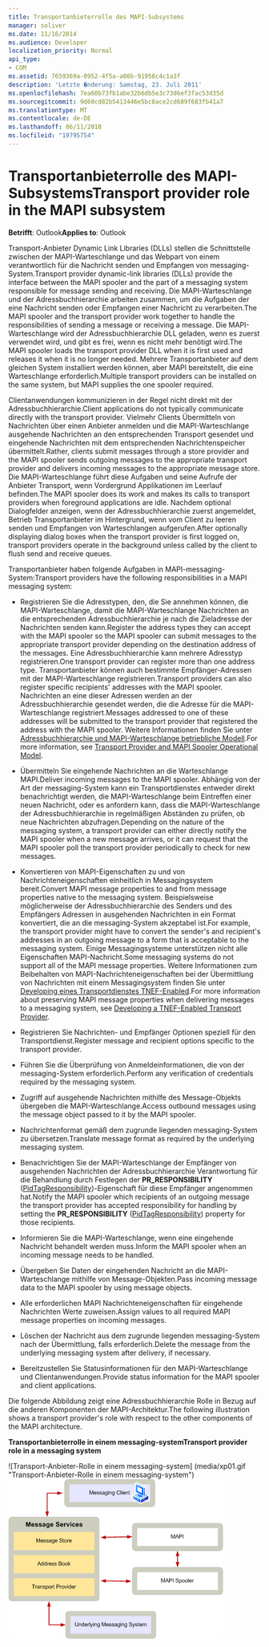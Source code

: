 ```yaml
---
title: Transportanbieterrolle des MAPI-Subsystems
manager: soliver
ms.date: 11/16/2014
ms.audience: Developer
localization_priority: Normal
api_type:
- COM
ms.assetid: 7659369a-0952-4f5a-a86b-91958c4c1a3f
description: 'Letzte �nderung: Samstag, 23. Juli 2011'
ms.openlocfilehash: 7ea60b73fb1abe32b6db5e3c73d6ef3fac53d35d
ms.sourcegitcommit: 9d60cd82b5413446e5bc8ace2cd689f683fb41a7
ms.translationtype: MT
ms.contentlocale: de-DE
ms.lasthandoff: 06/11/2018
ms.locfileid: "19795754"
---
```

# <a name="transport-provider-role-in-the-mapi-subsystem"></a><span data-ttu-id="32cec-103">Transportanbieterrolle des MAPI-Subsystems</span><span class="sxs-lookup"><span data-stu-id="32cec-103">Transport provider role in the MAPI subsystem</span></span>
  
<span data-ttu-id="32cec-104">**Betrifft**: Outlook</span><span class="sxs-lookup"><span data-stu-id="32cec-104">**Applies to**: Outlook</span></span> 
  
<span data-ttu-id="32cec-105">Transport-Anbieter Dynamic Link Libraries (DLLs) stellen die Schnittstelle zwischen der MAPI-Warteschlange und das Webpart von einem verantwortlich für die Nachricht senden und Empfangen von messaging-System.</span><span class="sxs-lookup"><span data-stu-id="32cec-105">Transport provider dynamic-link libraries (DLLs) provide the interface between the MAPI spooler and the part of a messaging system responsible for message sending and receiving.</span></span> <span data-ttu-id="32cec-106">Die MAPI-Warteschlange und der Adressbuchhierarchie arbeiten zusammen, um die Aufgaben der eine Nachricht senden oder Empfangen einer Nachricht zu verarbeiten.</span><span class="sxs-lookup"><span data-stu-id="32cec-106">The MAPI spooler and the transport provider work together to handle the responsibilities of sending a message or receiving a message.</span></span> <span data-ttu-id="32cec-107">Die MAPI-Warteschlange wird der Adressbuchhierarchie DLL geladen, wenn es zuerst verwendet wird, und gibt es frei, wenn es nicht mehr benötigt wird.</span><span class="sxs-lookup"><span data-stu-id="32cec-107">The MAPI spooler loads the transport provider DLL when it is first used and releases it when it is no longer needed.</span></span> <span data-ttu-id="32cec-108">Mehrere Transportanbieter auf dem gleichen System installiert werden können, aber MAPI bereitstellt, die eine Warteschlange erforderlich.</span><span class="sxs-lookup"><span data-stu-id="32cec-108">Multiple transport providers can be installed on the same system, but MAPI supplies the one spooler required.</span></span>
  
<span data-ttu-id="32cec-109">Clientanwendungen kommunizieren in der Regel nicht direkt mit der Adressbuchhierarchie.</span><span class="sxs-lookup"><span data-stu-id="32cec-109">Client applications do not typically communicate directly with the transport provider.</span></span> <span data-ttu-id="32cec-110">Vielmehr Clients Übermitteln von Nachrichten über einen Anbieter anmelden und die MAPI-Warteschlange ausgehende Nachrichten an den entsprechenden Transport gesendet und eingehende Nachrichten mit dem entsprechenden Nachrichtenspeicher übermittelt.</span><span class="sxs-lookup"><span data-stu-id="32cec-110">Rather, clients submit messages through a store provider and the MAPI spooler sends outgoing messages to the appropriate transport provider and delivers incoming messages to the appropriate message store.</span></span> <span data-ttu-id="32cec-111">Die MAPI-Warteschlange führt diese Aufgaben und seine Aufrufe der Anbieter Transport, wenn Vordergrund Applikationen im Leerlauf befinden.</span><span class="sxs-lookup"><span data-stu-id="32cec-111">The MAPI spooler does its work and makes its calls to transport providers when foreground applications are idle.</span></span> <span data-ttu-id="32cec-112">Nachdem optional Dialogfelder anzeigen, wenn der Adressbuchhierarchie zuerst angemeldet, Betrieb Transportanbieter im Hintergrund, wenn vom Client zu leeren senden und Empfangen von Warteschlangen aufgerufen.</span><span class="sxs-lookup"><span data-stu-id="32cec-112">After optionally displaying dialog boxes when the transport provider is first logged on, transport providers operate in the background unless called by the client to flush send and receive queues.</span></span> 
  
<span data-ttu-id="32cec-113">Transportanbieter haben folgende Aufgaben in MAPI-messaging-System:</span><span class="sxs-lookup"><span data-stu-id="32cec-113">Transport providers have the following responsibilities in a MAPI messaging system:</span></span>
  
- <span data-ttu-id="32cec-114">Registrieren Sie die Adresstypen, den, die Sie annehmen können, die MAPI-Warteschlange, damit die MAPI-Warteschlange Nachrichten an die entsprechenden Adressbuchhierarchie je nach die Zieladresse der Nachrichten senden kann.</span><span class="sxs-lookup"><span data-stu-id="32cec-114">Register the address types they can accept with the MAPI spooler so the MAPI spooler can submit messages to the appropriate transport provider depending on the destination address of the messages.</span></span> <span data-ttu-id="32cec-115">Eine Adressbuchhierarchie kann mehrere Adresstyp registrieren.</span><span class="sxs-lookup"><span data-stu-id="32cec-115">One transport provider can register more than one address type.</span></span> <span data-ttu-id="32cec-116">Transportanbieter können auch bestimmte Empfänger-Adressen mit der MAPI-Warteschlange registrieren.</span><span class="sxs-lookup"><span data-stu-id="32cec-116">Transport providers can also register specific recipients' addresses with the MAPI spooler.</span></span> <span data-ttu-id="32cec-117">Nachrichten an eine dieser Adressen werden an der Adressbuchhierarchie gesendet werden, die die Adresse für die MAPI-Warteschlange registriert.</span><span class="sxs-lookup"><span data-stu-id="32cec-117">Messages addressed to one of these addresses will be submitted to the transport provider that registered the address with the MAPI spooler.</span></span> <span data-ttu-id="32cec-118">Weitere Informationen finden Sie unter [Adressbuchhierarchie und MAPI-Warteschlange betriebliche Modell](transport-provider-and-mapi-spooler-operational-model.md).</span><span class="sxs-lookup"><span data-stu-id="32cec-118">For more information, see [Transport Provider and MAPI Spooler Operational Model](transport-provider-and-mapi-spooler-operational-model.md).</span></span>
    
- <span data-ttu-id="32cec-119">Übermitteln Sie eingehende Nachrichten an die Warteschlange MAPI.</span><span class="sxs-lookup"><span data-stu-id="32cec-119">Deliver incoming messages to the MAPI spooler.</span></span> <span data-ttu-id="32cec-120">Abhängig von der Art der messaging-System kann ein Transportdienstes entweder direkt benachrichtigt werden, die MAPI-Warteschlange beim Eintreffen einer neuen Nachricht, oder es anfordern kann, dass die MAPI-Warteschlange der Adressbuchhierarchie in regelmäßigen Abständen zu prüfen, ob neue Nachrichten abzufragen.</span><span class="sxs-lookup"><span data-stu-id="32cec-120">Depending on the nature of the messaging system, a transport provider can either directly notify the MAPI spooler when a new message arrives, or it can request that the MAPI spooler poll the transport provider periodically to check for new messages.</span></span>
    
- <span data-ttu-id="32cec-121">Konvertieren von MAPI-Eigenschaften zu und von Nachrichteneigenschaften einheitlich in Messagingsystem bereit.</span><span class="sxs-lookup"><span data-stu-id="32cec-121">Convert MAPI message properties to and from message properties native to the messaging system.</span></span> <span data-ttu-id="32cec-122">Beispielsweise möglicherweise der Adressbuchhierarchie des Senders und des Empfängers Adressen in ausgehenden Nachrichten in ein Format konvertiert, die an die messaging-System akzeptabel ist.</span><span class="sxs-lookup"><span data-stu-id="32cec-122">For example, the transport provider might have to convert the sender's and recipient's addresses in an outgoing message to a form that is acceptable to the messaging system.</span></span> <span data-ttu-id="32cec-123">Einige Messagingsysteme unterstützen nicht alle Eigenschaften MAPI-Nachricht.</span><span class="sxs-lookup"><span data-stu-id="32cec-123">Some messaging systems do not support all of the MAPI message properties.</span></span> <span data-ttu-id="32cec-124">Weitere Informationen zum Beibehalten von MAPI-Nachrichteneigenschaften bei der Übermittlung von Nachrichten mit einem Messagingsystem finden Sie unter [Developing eines Transportdienstes TNEF-Enabled](developing-a-tnef-enabled-transport-provider.md).</span><span class="sxs-lookup"><span data-stu-id="32cec-124">For more information about preserving MAPI message properties when delivering messages to a messaging system, see [Developing a TNEF-Enabled Transport Provider](developing-a-tnef-enabled-transport-provider.md).</span></span>
    
- <span data-ttu-id="32cec-125">Registrieren Sie Nachrichten- und Empfänger Optionen speziell für den Transportdienst.</span><span class="sxs-lookup"><span data-stu-id="32cec-125">Register message and recipient options specific to the transport provider.</span></span>
    
- <span data-ttu-id="32cec-126">Führen Sie die Überprüfung von Anmeldeinformationen, die von der messaging-System erforderlich.</span><span class="sxs-lookup"><span data-stu-id="32cec-126">Perform any verification of credentials required by the messaging system.</span></span>
    
- <span data-ttu-id="32cec-127">Zugriff auf ausgehende Nachrichten mithilfe des Message-Objekts übergeben die MAPI-Warteschlange.</span><span class="sxs-lookup"><span data-stu-id="32cec-127">Access outbound messages using the message object passed to it by the MAPI spooler.</span></span>
    
- <span data-ttu-id="32cec-128">Nachrichtenformat gemäß dem zugrunde liegenden messaging-System zu übersetzen.</span><span class="sxs-lookup"><span data-stu-id="32cec-128">Translate message format as required by the underlying messaging system.</span></span>
    
- <span data-ttu-id="32cec-129">Benachrichtigen Sie der MAPI-Warteschlange der Empfänger von ausgehenden Nachrichten der Adressbuchhierarchie Verantwortung für die Behandlung durch Festlegen der **PR_RESPONSIBILITY** ([PidTagResponsibility](pidtagresponsibility-canonical-property.md))-Eigenschaft für diese Empfänger angenommen hat.</span><span class="sxs-lookup"><span data-stu-id="32cec-129">Notify the MAPI spooler which recipients of an outgoing message the transport provider has accepted responsibility for handling by setting the **PR_RESPONSIBILITY** ([PidTagResponsibility](pidtagresponsibility-canonical-property.md)) property for those recipients.</span></span>
    
- <span data-ttu-id="32cec-130">Informieren Sie die MAPI-Warteschlange, wenn eine eingehende Nachricht behandelt werden muss.</span><span class="sxs-lookup"><span data-stu-id="32cec-130">Inform the MAPI spooler when an incoming message needs to be handled.</span></span>
    
- <span data-ttu-id="32cec-131">Übergeben Sie Daten der eingehenden Nachricht an die MAPI-Warteschlange mithilfe von Message-Objekten.</span><span class="sxs-lookup"><span data-stu-id="32cec-131">Pass incoming message data to the MAPI spooler by using message objects.</span></span>
    
- <span data-ttu-id="32cec-132">Alle erforderlichen MAPI Nachrichteneigenschaften für eingehende Nachrichten Werte zuweisen.</span><span class="sxs-lookup"><span data-stu-id="32cec-132">Assign values to all required MAPI message properties on incoming messages.</span></span>
    
- <span data-ttu-id="32cec-133">Löschen der Nachricht aus dem zugrunde liegenden messaging-System nach der Übermittlung, falls erforderlich.</span><span class="sxs-lookup"><span data-stu-id="32cec-133">Delete the message from the underlying messaging system after delivery, if necessary.</span></span>
    
- <span data-ttu-id="32cec-134">Bereitzustellen Sie Statusinformationen für den MAPI-Warteschlange und Clientanwendungen.</span><span class="sxs-lookup"><span data-stu-id="32cec-134">Provide status information for the MAPI spooler and client applications.</span></span>
    
<span data-ttu-id="32cec-135">Die folgende Abbildung zeigt eine Adressbuchhierarchie Rolle in Bezug auf die anderen Komponenten der MAPI-Architektur.</span><span class="sxs-lookup"><span data-stu-id="32cec-135">The following illustration shows a transport provider's role with respect to the other components of the MAPI architecture.</span></span>
  
<span data-ttu-id="32cec-136">**Transportanbieterrolle in einem messaging-system**</span><span class="sxs-lookup"><span data-stu-id="32cec-136">**Transport provider role in a messaging system**</span></span>
  
<span data-ttu-id="32cec-137">![Transport-Anbieter-Rolle in einem messaging-system] (media/xp01.gif "Transport-Anbieter-Rolle in einem messaging-system")</span><span class="sxs-lookup"><span data-stu-id="32cec-137">![Transport provider role in a messaging system](media/xp01.gif "Transport provider role in a messaging system")</span></span>
  

